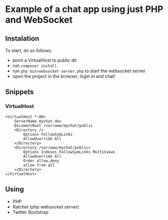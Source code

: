 # Example of a chat app using just PHP and WebSocket

## Instalation
To start, do as follows:

* point a VirtualHost to public dir
* run <code>composer install</code> 
* run <code>php bin/websocket-server.php</code> to start the websocket server
* open the project in the browser, login in and chat!

## Snippets
### VirtualHost
    <VirtualHost *:80>
        ServerName mychat.dev
        DocumentRoot /var/www/mychat/public
        <Directory />
            Options FollowSymLinks
            AllowOverride All
        </Directory>
        <Directory /var/www/mychat/public>
            Options Indexes FollowSymLinks MultiViews
            AllowOverride All
            Order allow,deny
            allow from all
        </Directory>
    </VirtualHost>

## Using
* PHP
* Ratchet (php websocket server)
* Twitter Bootstrap
